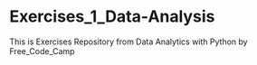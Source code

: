 # Exercises_1_Data-Analysis
This is Exercises Repository from Data Analytics with Python by Free_Code_Camp
